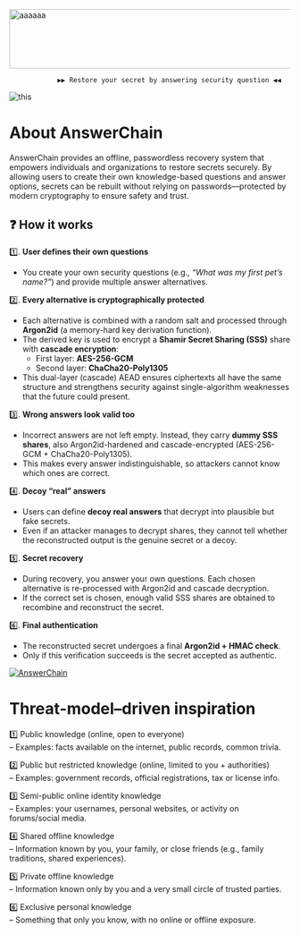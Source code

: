 
<img width="663" height="106" alt="aaaaaa" src="https://github.com/user-attachments/assets/fa509142-9bc1-4507-bfa7-fe9136b3c40e" />

                ▶▶ Restore your secret by answering security question ◀◀

![this](https://github.com/user-attachments/assets/d63faf2e-f282-4743-a3a9-3637ed37883f)



# About AnswerChain
AnswerChain provides an offline, passwordless recovery system that empowers individuals and organizations to restore secrets securely. By allowing users to create their own knowledge-based questions and answer options, secrets can be rebuilt without relying on passwords—protected by modern cryptography to ensure safety and trust.

## ❓ How it works  

1️⃣. **User defines their own questions**  
   - You create your own security questions (e.g., *“What was my first pet’s name?”*) and provide multiple answer alternatives.  

2️⃣. **Every alternative is cryptographically protected**  
   - Each alternative is combined with a random salt and processed through **Argon2id** (a memory-hard key derivation function).  
   - The derived key is used to encrypt a **Shamir Secret Sharing (SSS)** share with **cascade encryption**:  
     - First layer: **AES-256-GCM**  
     - Second layer: **ChaCha20-Poly1305**  
   - This dual-layer (cascade) AEAD ensures ciphertexts all have the same structure and strengthens security against single-algorithm weaknesses that the future could present.  

3️⃣. **Wrong answers look valid too**  
   - Incorrect answers are not left empty. Instead, they carry **dummy SSS shares**, also Argon2id-hardened and cascade-encrypted (AES-256-GCM + ChaCha20-Poly1305).  
   - This makes every answer indistinguishable, so attackers cannot know which ones are correct.  

4️⃣. **Decoy “real” answers**  
   - Users can define **decoy real answers** that decrypt into plausible but fake secrets.  
   - Even if an attacker manages to decrypt shares, they cannot tell whether the reconstructed output is the genuine secret or a decoy.  

5️⃣. **Secret recovery**  
   - During recovery, you answer your own questions. Each chosen alternative is re-processed with Argon2id and cascade decryption.  
   - If the correct set is chosen, enough valid SSS shares are obtained to recombine and reconstruct the secret.  

6️⃣. **Final authentication**  
   - The reconstructed secret undergoes a final **Argon2id + HMAC check**.  
   - Only if this verification succeeds is the secret accepted as authentic.  




<p align="left">
    <a href="https://yourprojectsite.com" target="_blank">
        <img src="https://yourprojectsite.com/logo.png" alt="AnswerChain" />
    </a>
</p>


# Threat-model–driven inspiration


1️⃣ Public knowledge (online, open to everyone)  
– Examples: facts available on the internet, public records, common trivia.  

2️⃣ Public but restricted knowledge (online, limited to you + authorities)  
– Examples: government records, official registrations, tax or license info.  

3️⃣ Semi-public online identity knowledge  
– Examples: your usernames, personal websites, or activity on forums/social media.  

4️⃣ Shared offline knowledge  
– Information known by you, your family, or close friends (e.g., family traditions, shared experiences).  

5️⃣ Private offline knowledge  
– Information known only by you and a very small circle of trusted parties.  

6️⃣ Exclusive personal knowledge  
– Something that only you know, with no online or offline exposure.  


